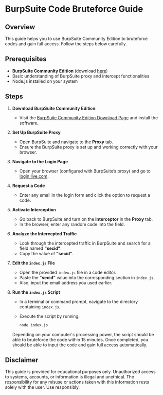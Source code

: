# BurpSuite Code Bruteforce Guide

## Overview
This guide helps you to use BurpSuite Community Edition to bruteforce codes and gain full access. Follow the steps below carefully.

## Prerequisites
- **BurpSuite Community Edition** (download [here](https://portswigger.net/burp/communitydownload))
- Basic understanding of BurpSuite proxy and intercept functionalities
- Node.js installed on your system

## Steps

1. **Download BurpSuite Community Edition**
   - Visit the [BurpSuite Community Edition Download Page](https://portswigger.net/burp/communitydownload) and install the software.

2. **Set Up BurpSuite Proxy**
   - Open BurpSuite and navigate to the **Proxy** tab.
   - Ensure the BurpSuite proxy is set up and working correctly with your browser.

3. **Navigate to the Login Page**
   - Open your browser (configured with BurpSuite’s proxy) and go to [login.live.com](https://login.live.com).
   
4. **Request a Code**
   - Enter any email in the login form and click the option to request a code.

5. **Activate Interception**
   - Go back to BurpSuite and turn on the **interceptor** in the **Proxy** tab.
   - In the browser, enter any random code into the field.

6. **Analyze the Intercepted Traffic**
   - Look through the intercepted traffic in BurpSuite and search for a field named **"secid"**.
   - Copy the value of **"secid"**.

7. **Edit the `index.js` File**
   - Open the provided `index.js` file in a code editor.
   - Paste the **"secid"** value into the corresponding section in `index.js`.
   - Also, input the email address you used earlier.

8. **Run the `index.js` Script**
   - In a terminal or command prompt, navigate to the directory containing `index.js`.
   - Execute the script by running:

     ```bash
     node index.js
     ```

   Depending on your computer's processing power, the script should be able to bruteforce the code within 15 minutes. Once completed, you should be able to input the code and gain full access automatically.

## Disclaimer
This guide is provided for educational purposes only. Unauthorized access to systems, accounts, or information is illegal and unethical. The responsibility for any misuse or actions taken with this information rests solely with the user. Use responsibly.
